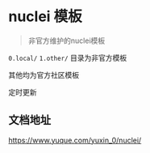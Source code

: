 # nuclei 模板

> 非官方维护的nuclei模板

`0.local/` `1.other/` 目录为非官方模板

其他均为官方社区模板

定时更新
## 文档地址

https://www.yuque.com/yuxin_0/nuclei/